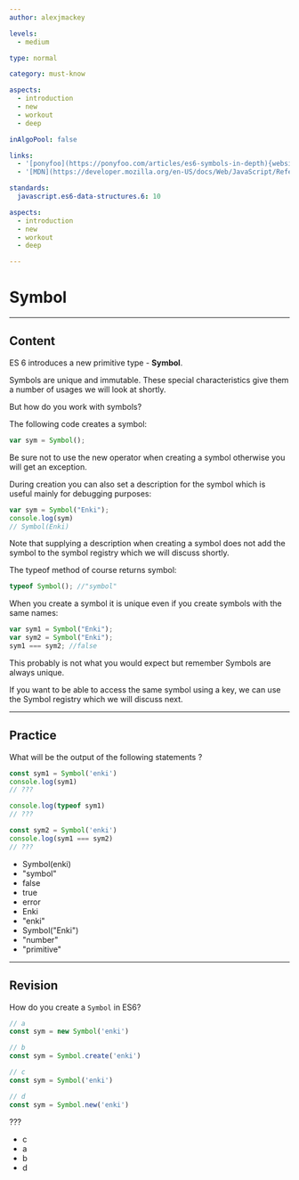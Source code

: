```yaml
---
author: alexjmackey

levels:
  - medium

type: normal

category: must-know

aspects:
  - introduction
  - new
  - workout
  - deep

inAlgoPool: false

links:
  - '[ponyfoo](https://ponyfoo.com/articles/es6-symbols-in-depth){website}'
  - '[MDN](https://developer.mozilla.org/en-US/docs/Web/JavaScript/Reference/Global_Objects/Symbol){website}'

standards:
  javascript.es6-data-structures.6: 10

aspects:
  - introduction
  - new
  - workout
  - deep

---
```

# Symbol

---
## Content

ES 6 introduces a new primitive type - **Symbol**.

Symbols are unique and immutable. These special characteristics give them a number of usages we will look at shortly.

But how do you work with symbols?

The following code creates a symbol:

```javascript
var sym = Symbol();
```

Be sure not to use the new operator when creating a symbol otherwise you will get an exception.

During creation you can also set a description for the symbol which is useful mainly for debugging purposes:

```javascript
var sym = Symbol("Enki");
console.log(sym)
// Symbol(Enki)
```

Note that supplying a description when creating a symbol does not add the symbol to the symbol registry which we will discuss shortly.

The typeof method of course returns symbol:

```javascript
typeof Symbol(); //"symbol"
```

When you create a symbol it is unique even if you create symbols with the same names:

```javascript
var sym1 = Symbol("Enki");
var sym2 = Symbol("Enki");
sym1 === sym2; //false
```

This probably is not what you would expect but remember Symbols are always unique.

If you want to be able to access the same symbol using a key, we can use the Symbol registry which we will discuss next.

---
## Practice

What will be the output of the following statements ?

```javascript
const sym1 = Symbol('enki')
console.log(sym1)
// ???

console.log(typeof sym1)
// ???

const sym2 = Symbol('enki')
console.log(sym1 === sym2)
// ???
```

* Symbol(enki)
* "symbol"
* false
* true
* error
* Enki
* "enki"
* Symbol("Enki")
* "number"
* "primitive"

---
## Revision

How do you create a `Symbol` in ES6?

```javascript
// a
const sym = new Symbol('enki')

// b
const sym = Symbol.create('enki')

// c
const sym = Symbol('enki')

// d
const sym = Symbol.new('enki')
```

???

* c
* a
* b
* d

